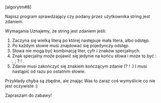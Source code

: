 [algorytm#8]

Napisz program sprawdzający czy podany przez użytkownika string jest zdaniem.

Wymagania
Uznajemy, że string jest zdaniem jeśli:

1. Zaczyna się wielką literą po której następuje mała litera, albo odstęp.
2. Po każdym słowie musi znajdować się pojedynczy odstęp.
3. Słowa nie mogą być kombinacją liter, cyfr i znaków specjalnych.
4. Znak specjalny może pojawić się jedynie na końcu słowa i może to być : , ; ? ! .
5. Zdanie musi zakończyć się znakiem kończącym zdanie (? ! .) I musi nastąpić od razu po ostatnim słowie.

Przykłady chyba są zbędne, ale znając Was to zaraz coś wymyślicie co nie jest oczywiste :)

Zapraszam do zabawy! 
